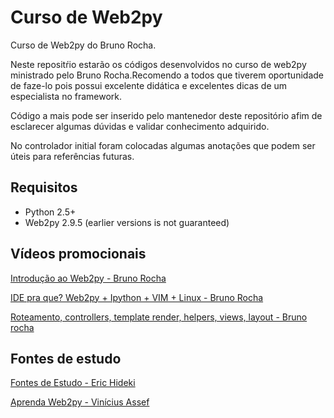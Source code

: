 Curso de Web2py
===============

Curso de Web2py do Bruno Rocha.

Neste repositŕio estarão os códigos desenvolvidos no curso de web2py ministrado pelo Bruno Rocha.Recomendo a todos que tiverem
oportunidade de faze-lo pois possui excelente didática e excelentes dicas de um especialista no framework.

Código a mais pode ser inserido pelo mantenedor deste repositório afim de esclarecer algumas dúvidas e validar conhecimento adquirido.

No controlador initial foram colocadas algumas anotações que podem ser úteis para referências futuras.


## Requisitos

* Python 2.5+
* Web2py 2.9.5 (earlier versions is not guaranteed)

## Vídeos promocionais

[Introdução ao Web2py - Bruno Rocha][Intro]

[IDE pra que? Web2py + Ipython + VIM + Linux - Bruno Rocha][IDE]

[Roteamento, controllers, template render, helpers, views, layout - Bruno rocha][Routes]

[Intro]: http://vimeo.com/30474661
[IDE]: http://vimeo.com/26387038
[Routes]: http://vimeo.com/31882548

## Fontes de estudo

[Fontes de Estudo - Eric Hideki][Fontes-Estudo]

[Aprenda Web2py - Vinícius Assef][Aprenda-Python]

[Fontes-Estudo]: http://ericstk.wordpress.com/2013/01/08/web2py-fontes-de-estudo/
[Aprenda-Python]: http://aprenda-web2py.blogspot.com.br
